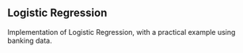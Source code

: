 ## Logistic Regression

Implementation of Logistic Regression, with a practical example using banking data.
